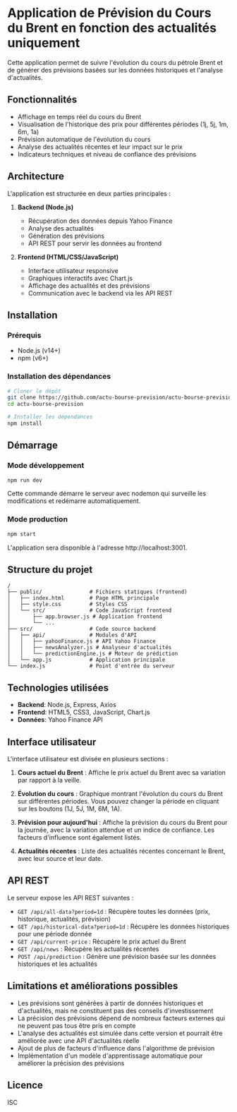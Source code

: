 # Application de Prévision du Cours du Brent en fonction des actualités uniquement

Cette application permet de suivre l'évolution du cours du pétrole Brent et de générer des prévisions basées sur les données historiques et l'analyse d'actualités.

## Fonctionnalités

- Affichage en temps réel du cours du Brent
- Visualisation de l'historique des prix pour différentes périodes (1j, 5j, 1m, 6m, 1a)
- Prévision automatique de l'évolution du cours
- Analyse des actualités récentes et leur impact sur le prix
- Indicateurs techniques et niveau de confiance des prévisions

## Architecture

L'application est structurée en deux parties principales :

1. **Backend (Node.js)**
   - Récupération des données depuis Yahoo Finance
   - Analyse des actualités 
   - Génération des prévisions
   - API REST pour servir les données au frontend

2. **Frontend (HTML/CSS/JavaScript)**
   - Interface utilisateur responsive
   - Graphiques interactifs avec Chart.js
   - Affichage des actualités et des prévisions
   - Communication avec le backend via les API REST

## Installation

### Prérequis

- Node.js (v14+)
- npm (v6+)

### Installation des dépendances

```bash
# Cloner le dépôt
git clone https://github.com/actu-bourse-prevision/actu-bourse-prevision.git
cd actu-bourse-prevision

# Installer les dépendances
npm install
```

## Démarrage

### Mode développement

```bash
npm run dev
```

Cette commande démarre le serveur avec nodemon qui surveille les modifications et redémarre automatiquement.

### Mode production

```bash
npm start
```

L'application sera disponible à l'adresse http://localhost:3001.

## Structure du projet

```
/
├── public/               # Fichiers statiques (frontend)
│   ├── index.html        # Page HTML principale
│   ├── style.css         # Styles CSS
│   └── src/              # Code JavaScript frontend
│       ├── app.browser.js # Application frontend
│       └── ...
├── src/                  # Code source backend
│   ├── api/              # Modules d'API
│   │   ├── yahooFinance.js # API Yahoo Finance
│   │   ├── newsAnalyzer.js # Analyseur d'actualités
│   │   └── predictionEngine.js # Moteur de prédiction
│   └── app.js            # Application principale
└── index.js              # Point d'entrée du serveur
```

## Technologies utilisées

- **Backend**: Node.js, Express, Axios
- **Frontend**: HTML5, CSS3, JavaScript, Chart.js
- **Données**: Yahoo Finance API

## Interface utilisateur

L'interface utilisateur est divisée en plusieurs sections :

1. **Cours actuel du Brent** : Affiche le prix actuel du Brent avec sa variation par rapport à la veille.

2. **Évolution du cours** : Graphique montrant l'évolution du cours du Brent sur différentes périodes. Vous pouvez changer la période en cliquant sur les boutons (1J, 5J, 1M, 6M, 1A).

3. **Prévision pour aujourd'hui** : Affiche la prévision du cours du Brent pour la journée, avec la variation attendue et un indice de confiance. Les facteurs d'influence sont également listés.

4. **Actualités récentes** : Liste des actualités récentes concernant le Brent, avec leur source et leur date.

## API REST

Le serveur expose les API REST suivantes :

- `GET /api/all-data?period=1d` : Récupère toutes les données (prix, historique, actualités, prévision)
- `GET /api/historical-data?period=1d` : Récupère les données historiques pour une période donnée
- `GET /api/current-price` : Récupère le prix actuel du Brent
- `GET /api/news` : Récupère les actualités récentes
- `POST /api/prediction` : Génère une prévision basée sur les données historiques et les actualités

## Limitations et améliorations possibles

- Les prévisions sont générées à partir de données historiques et d'actualités, mais ne constituent pas des conseils d'investissement
- La précision des prévisions dépend de nombreux facteurs externes qui ne peuvent pas tous être pris en compte
- L'analyse des actualités est simulée dans cette version et pourrait être améliorée avec une API d'actualités réelle
- Ajout de plus de facteurs d'influence dans l'algorithme de prévision
- Implémentation d'un modèle d'apprentissage automatique pour améliorer la précision des prévisions

## Licence

ISC
